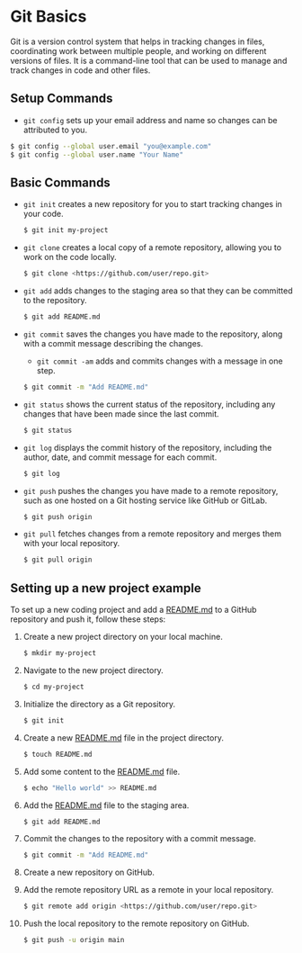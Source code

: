 # Git Basics

Git is a version control system that helps in tracking changes in files, coordinating work between multiple people, and working on different versions of files. It is a command-line tool that can be used to manage and track changes in code and other files.

## Setup Commands

- `git config` sets up your email address and name so changes can be attributed to you.

```bash
$ git config --global user.email "you@example.com"
$ git config --global user.name "Your Name"
```

## Basic Commands

- `git init` creates a new repository for you to start tracking changes in your code.
    
    ```bash
    $ git init my-project
    ```
    
- `git clone` creates a local copy of a remote repository, allowing you to work on the code locally.
    
    ```bash
    $ git clone <https://github.com/user/repo.git>
    ```
    
- `git add` adds changes to the staging area so that they can be committed to the repository.
    
    ```bash
    $ git add README.md
    ```
    
- `git commit` saves the changes you have made to the repository, along with a commit message describing the changes.
    - `git commit -am` adds and commits changes with a message in one step.
    
    ```bash
    $ git commit -m "Add README.md"
    ```
    
- `git status` shows the current status of the repository, including any changes that have been made since the last commit.
    
    ```bash
    $ git status
    ```
    
- `git log` displays the commit history of the repository, including the author, date, and commit message for each commit.
    
    ```bash
    $ git log
    ```
    
- `git push` pushes the changes you have made to a remote repository, such as one hosted on a Git hosting service like GitHub or GitLab.
    
    ```bash
    $ git push origin
    ```
    
- `git pull` fetches changes from a remote repository and merges them with your local repository.
    
    ```bash
    $ git pull origin
    ```
    

## Setting up a new project example

To set up a new coding project and add a [README.md](http://readme.md/) to a GitHub repository and push it, follow these steps:

1. Create a new project directory on your local machine.
    
    ```bash
    $ mkdir my-project
    ```
    
2. Navigate to the new project directory.
    
    ```bash
    $ cd my-project
    ```
    
3. Initialize the directory as a Git repository.
    
    ```bash
    $ git init
    ```
    
4. Create a new [README.md](http://readme.md/) file in the project directory.
    
    ```bash
    $ touch README.md
    ```
    
5. Add some content to the [README.md](http://readme.md/) file.
    
    ```bash
    $ echo "Hello world" >> README.md
    ```
    
6. Add the [README.md](http://readme.md/) file to the staging area.
    
    ```bash
    $ git add README.md
    ```
    
7. Commit the changes to the repository with a commit message.
    
    ```bash
    $ git commit -m "Add README.md"
    ```
    
8. Create a new repository on GitHub.
9. Add the remote repository URL as a remote in your local repository.
    
    ```bash
    $ git remote add origin <https://github.com/user/repo.git>
    ```
    
10. Push the local repository to the remote repository on GitHub.
    
    ```bash
    $ git push -u origin main
    ```
